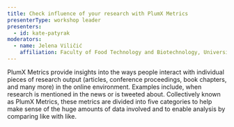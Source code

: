 ```yaml
---
title: Check influence of your research with PlumX Metrics
presenterType: workshop leader
presenters:
  - id: kate-patyrak
moderators:
  - name: Jelena Viličić
    affiliation: Faculty of Food Technology and Biotechnology, University of Zagreb
---
```


PlumX Metrics provide insights into the ways people interact with individual pieces of research output (articles, conference proceedings, book chapters, and many more) in the online environment. Examples include, when research is mentioned in the news or is tweeted about. Collectively known as PlumX Metrics, these metrics are divided into five categories to help make sense of the huge amounts of data involved and to enable analysis by comparing like with like.
